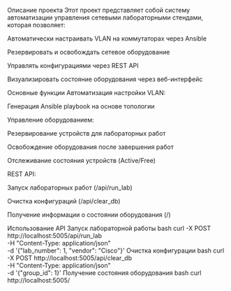 Описание проекта
Этот проект представляет собой систему автоматизации управления сетевыми лабораторными стендами, которая позволяет:

Автоматически настраивать VLAN на коммутаторах через Ansible

Резервировать и освобождать сетевое оборудование

Управлять конфигурациями через REST API

Визуализировать состояние оборудования через веб-интерфейс

Основные функции
Автоматизация настройки VLAN:

Генерация Ansible playbook на основе топологии

Управление оборудованием:

Резервирование устройств для лабораторных работ

Освобождение оборудования после завершения работ

Отслеживание состояния устройств (Active/Free)

REST API:

Запуск лабораторных работ (/api/run_lab)

Очистка конфигураций (/api/clear_db)

Получение информации о состоянии оборудования (/)

Использование API
Запуск лабораторной работы
bash
curl -X POST http://localhost:5005/api/run_lab \
  -H "Content-Type: application/json" \
  -d '{"lab_number": 1, "vendor": "Cisco"}'
Очистка конфигурации
bash
curl -X POST http://localhost:5005/api/clear_db \
  -H "Content-Type: application/json" \
  -d '{"group_id": 1}'
Получение состояния оборудования
bash
curl http://localhost:5005/
